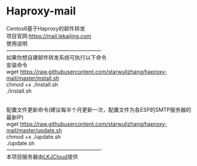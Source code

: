 # Haproxy-mail
Centos6基于Haproxy的邮件转发
<br>项目官网:https://mail.lekaijing.com
<br>使用说明
<br>
——————————————————
<br>
如果你想自建邮件转发系统可执行以下命令
<br>安装命令<br>
wget https://raw.githubusercontent.com/starwulizhang/haproxy-mail/master/install.sh<br>
chmod +x ./install.sh<br>
./install.sh

<br>配置文件更新命令(建议每半个月更新一次，配置文件为各ESP的SMTP服务器的最新IP)<br>
wget https://raw.githubusercontent.com/starwulizhang/haproxy-mail/master/update.sh<br>
chmod +x ./update.sh<br>
./update.sh
<br>——————————————————<br>
本项目服务器由<a href="https://yun.lekaijing.com">LKJCloud</a>提供
